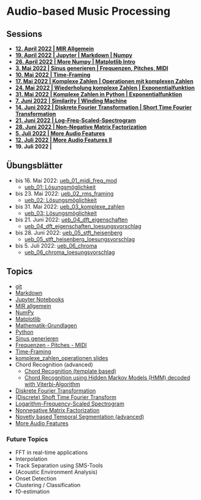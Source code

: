 # Audio-based Music Processing

## Sessions
- **[12. April 2022 | MIR Allgemein](/sessions/00_mir_allgemein.md)**
- **[19. April 2022 | Jupyter | Markdown | Numpy](/sessions/01_jupyter_numpy.md)**
- **[26. April 2022 | More Numpy | Matplotlib Intro](/sessions/02_numpy_matplotlib.md)** 
- **[3. Mai 2022 | Sinus generieren | Frequenzen, Pitches, MIDI](/sessions/03_sinus_midi.md)** 
- **[10. Mai 2022 | Time-Framing](/sessions/04_time_framing.md)** 
- **[17. Mai 2022 | Komplexe Zahlen | Operationen mit komplexen Zahlen](/sessions/05_komplexe_zahlen.md)**
- **[24. Mai 2022 | Wiederholung komplexe Zahlen | Exponentialfunktion](/sessions/06_wiederholung_komplexe_zahlen_exponential_funktion.md)** 
- **[31. Mai 2022 | Komplexe Zahlen in Python | Exponentialfunktion](/sessions/07_komplexe_zahlen_in_python_exponentialfunktion.md)** 
- **[7. Juni 2022 | Similarity | Winding Machine](/sessions/08_similarity_winding_machine.md)** 
- **[ 14. Juni 2022 | Diskrete Fourier Transformation | Short Time Fourier Transformation](/sessions/09_dft_stft.md)** 
- **[21. Juni 2022 | Log-Freq-Scaled-Spectrogram](/sessions/10_logfreq.md)**
- **[28. Juni 2022 | Non-Negative Matrix Factorization](/sessions/11_nmf.md)**
- **[5. Juli 2022 | More Audio Features](/sessions/12_more_audio_features.md)**
- **[12. Juli 2022 | More Audio Features II](/sessions/13_more_audio_features_2.md)**
- **19. Juli 2022 |** 

## Übungsblätter

- bis 16. Mai 2022: [ueb_01_midi_freq_mod](/uebungsblaetter/ueb_01_midi_freq_mod.ipynb) 
	- [ueb_01: Lösungsmöglichkeit](/uebungsblaetter/ueb_01_midi_freq_mod_loesungsansatz.ipynb)
- bis 23. Mai 2022: [ueb_02_rms_framing](/uebungsblaetter/ueb_02_rms_framing.ipynb)
	- [ueb_02: Lösungsmöglichkeit](/uebungsblaetter/ueb_02_rms_framing.ipynb)
- bis 31. Mai 2022: [ueb_03_komplexe_zahlen](/uebungsblaetter/ueb_03_komplexe_zahlen.ipynb)
	- [ueb_03: Lösungsmöglichkeit](/uebungsblaetter/ueb_03_komplexe_zahlen.ipynb)
- bis 21. Juni 2022: [ueb_04_dft_eigenschaften](/uebungsblaetter/ueb_04_dft_eigenschaften.ipynb)
	- [ueb_04_dft_eigenschaften_loesungsvorschlag](/uebungsblaetter/ueb_04_dft_eigenschaften_loesungsvorschlag.ipynb)
- bis 28. Juni 2022: [ueb_05_stft_heisenberg](/uebungsblaetter/ueb_05_stft_heisenberg.ipynb)
	- [ueb_05_stft_heisenberg_loesungsvorschlag](/uebungsblaetter/ueb_05_stft_heisenberg_loesungsvorschlag.ipynb)
- bis 5. Juli 2022: [ueb_06_chroma](/uebungsblaetter/ueb_06_chroma.ipynb)
	- [ueb_06_chroma_loesungsvorschlag](/uebungsblaetter/ueb_06_chroma_loesungsvorschlag.ipynb)

## Topics
- [git](/topics/git.md)
- [Markdown](/topics/markdown.md)
- [Jupyter Notebooks](/topics/jupyter_notebooks.md)
- [MIR allgemein](/topics/mir_allgemein.pdf)
- [NumPy](/topics/numpy.md)
- [Matplotlib](/topics/matplotlib.md)
- [Mathematik-Grundlagen](/topics/Mathematik-Grundlagen.md)
- [Python](/topics/Python.md)
- [Sinus generieren](/topics/sinus_generieren.md)
- [Frequenzen - Pitches - MIDI](/topics/frequenz_pitches_midi.md)
- [Time-Framing](topics/time_framing.md)
- [komplexe_zahlen_operationen slides](topics/komplexe_zahlen_operationen_slides.pdf)
- Chord Recognition (advanced)
	- [Chord Recognition (template based)](/topics/chord_recognition_template_based.ipynb)
	- [Chord Recognition using Hidden Markov Models (HMM) decoded with Viterbi-Algorithm](/topics/chord_recognition_hmm_viterbi.ipynb)
- [Diskrete Fourier Transformation](/topics/diskrete_fourier_transformation.md)
- [(Discrete) Shoft Time Fourier Transform](/topics/stft.md)
- [Logarithm-Frequency-Scaled Spectrogram](/topics/log_freq_spec.md)
- [Nonnegative Matrix Factorization](/topics/nonnegative_matrix_factorization.md)
- [Novetly based Temporal Segmentation (advanced)](/topics/novetly_based_temporal_segmentation.ipynb)
- [More Audio Features](/topics/more_audio_features.md)

### Future Topics

- FFT in real-time applications
- Interpolation
- Track Separation using SMS-Tools
- (Acoustic Environment Analysis)
- Onset Detection
- Clustering / Classification
- f0-estimation